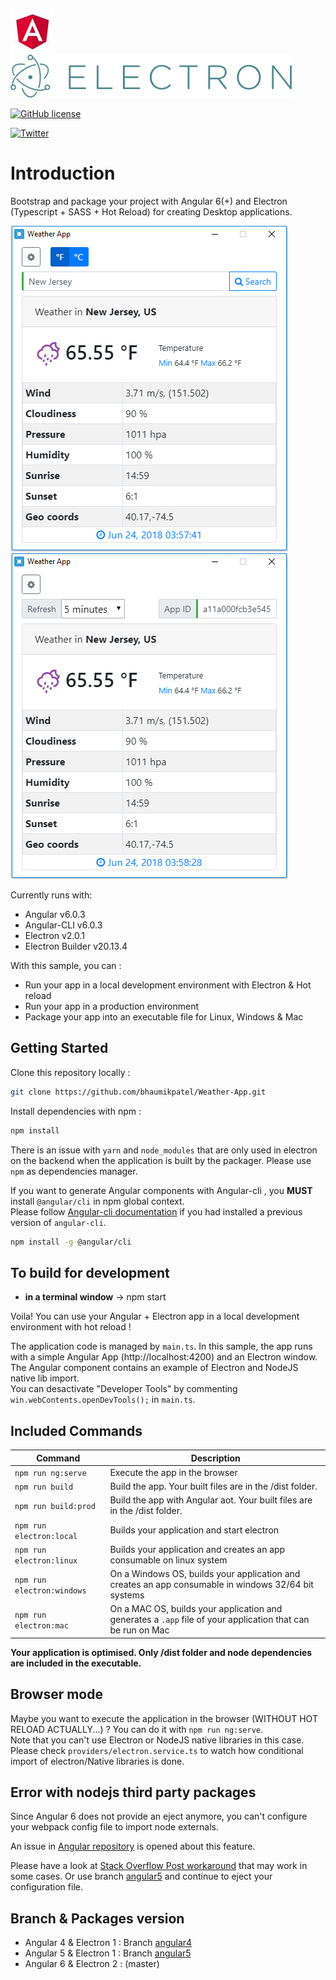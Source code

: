 [![Angular Logo](./logo-angular.jpeg)](https://angular.io/) [![Electron Logo](./logo-electron.jpg)](https://electron.atom.io/)


[![GitHub license](https://img.shields.io/github/license/bhaumikpatel/Weather-App.svg)](https://github.com/bhaumikpatel/Weather-App/blob/master/LICENSE.md)

[![Twitter](https://img.shields.io/twitter/url/https/github.com/bhaumikpatel/Weather-App.svg?style=social)](https://twitter.com/intent/tweet?text=Wow:&url=https%3A%2F%2Fgithub.com%2Fbhaumikpatel%2FWeather-App)


# Introduction

Bootstrap and package your project with Angular 6(+) and Electron (Typescript + SASS + Hot Reload) for creating Desktop applications.

![Search](./src/assets/images/Search.png) ![Setting](./src/assets/images/Setting.png)


Currently runs with:

- Angular v6.0.3
- Angular-CLI v6.0.3
- Electron v2.0.1
- Electron Builder v20.13.4

With this sample, you can :

- Run your app in a local development environment with Electron & Hot reload
- Run your app in a production environment
- Package your app into an executable file for Linux, Windows & Mac

## Getting Started

Clone this repository locally :

``` bash
git clone https://github.com/bhaumikpatel/Weather-App.git
```

Install dependencies with npm :

``` bash
npm install
```

There is an issue with `yarn` and `node_modules` that are only used in electron on the backend when the application is built by the packager. Please use `npm` as dependencies manager.


If you want to generate Angular components with Angular-cli , you **MUST** install `@angular/cli` in npm global context.  
Please follow [Angular-cli documentation](https://github.com/angular/angular-cli) if you had installed a previous version of `angular-cli`.

``` bash
npm install -g @angular/cli
```

## To build for development

- **in a terminal window** -> npm start  

Voila! You can use your Angular + Electron app in a local development environment with hot reload !

The application code is managed by `main.ts`. In this sample, the app runs with a simple Angular App (http://localhost:4200) and an Electron window.  
The Angular component contains an example of Electron and NodeJS native lib import.  
You can desactivate "Developer Tools" by commenting `win.webContents.openDevTools();` in `main.ts`.

## Included Commands

|Command|Description|
|--|--|
|`npm run ng:serve`| Execute the app in the browser |
|`npm run build`| Build the app. Your built files are in the /dist folder. |
|`npm run build:prod`| Build the app with Angular aot. Your built files are in the /dist folder. |
|`npm run electron:local`| Builds your application and start electron
|`npm run electron:linux`| Builds your application and creates an app consumable on linux system |
|`npm run electron:windows`| On a Windows OS, builds your application and creates an app consumable in windows 32/64 bit systems |
|`npm run electron:mac`|  On a MAC OS, builds your application and generates a `.app` file of your application that can be run on Mac |

**Your application is optimised. Only /dist folder and node dependencies are included in the executable.**

## Browser mode

Maybe you want to execute the application in the browser (WITHOUT HOT RELOAD ACTUALLY...) ? You can do it with `npm run ng:serve`.  
Note that you can't use Electron or NodeJS native libraries in this case. Please check `providers/electron.service.ts` to watch how conditional import of electron/Native libraries is done.

## Error with nodejs third party packages

Since Angular 6 does not provide an eject anymore, you can't configure your webpack config file to import node externals.

An issue in [Angular repository](https://github.com/angular/angular-cli/issues/10681) is opened about this feature. 

Please have a look at [Stack Overflow Post workaround](https://stackoverflow.com/questions/50234196/after-updating-from-angular-5-to-6-i-keep-getting-the-error-cant-resolve-timer) that may work in some cases. Or use branch [angular5](https://github.com/maximegris/angular-electron/tree/angular5) and continue to eject your configuration file.

## Branch & Packages version

- Angular 4 & Electron 1 : Branch [angular4](https://github.com/maximegris/angular-electron/tree/angular4)
- Angular 5 & Electron 1 : Branch [angular5](https://github.com/maximegris/angular-electron/tree/angular5)
- Angular 6 & Electron 2 : (master)



